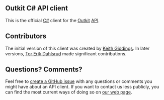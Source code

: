## Outkit C# API client
This is the official [C#](https://docs.microsoft.com/en-us/dotnet/csharp/programming-guide/) client for 
the [Outkit](https://outkit.io/) [API](https://docs.outkit.io/). 

## Contributors
The initial version of this client was created by [Keith Giddings](https://github.com/krgiddings). In later versions, [Tor Erik Dahlsrud](https://github.com/dahlsrud) made significant contributions.

## Questions? Comments?
Feel free to [create a GitHub issue](https://github.com/outkit/csharp-client/issues) with any questions or 
comments you might have about an API client. If you want to contact us less publicly, you can find the most 
current ways of doing so on [our web page](https://outkit.io/contact).

